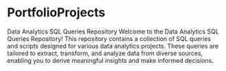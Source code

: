 # PortfolioProjects
Data Analytics SQL Queries Repository
Welcome to the Data Analytics SQL Queries Repository! 
This repository contains a collection of SQL queries and scripts designed for various data analytics projects. 
These queries are tailored to extract, transform, and analyze data from diverse sources, enabling you to derive meaningful insights and make informed decisions.
